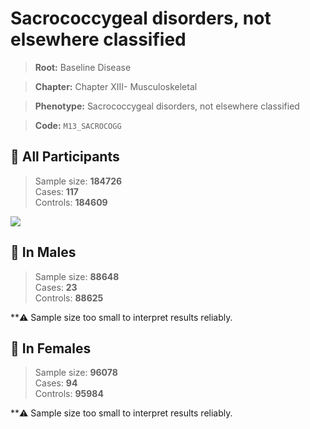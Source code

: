# Sacrococcygeal disorders, not elsewhere classified

> **Root:** Baseline Disease  

> **Chapter:** Chapter XIII- Musculoskeletal  

> **Phenotype:** Sacrococcygeal disorders, not elsewhere classified  

> **Code:** `M13_SACROCOGG`

## 🧪 All Participants  
> Sample size: **184726**  
> Cases: **117**  
> Controls: **184609**
<img src="/Disease/Figures/ALL/Baseline/M13_SACROCOGG.png"/>
<CsvTable src="/public/Disease/Data/ALL/Baseline/LG_M13_SACROCOGG.csv" label="🔍 View full results" />

## 👨 In Males  
> Sample size: **88648**  
> Cases: **23**  
> Controls: **88625**

**⚠️ Sample size too small to interpret results reliably.

## 👩 In Females  
> Sample size: **96078**  
> Cases: **94**  
> Controls: **95984**

**⚠️ Sample size too small to interpret results reliably.
